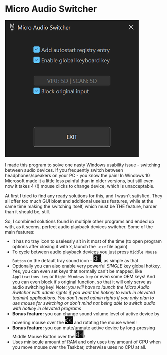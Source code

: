 # Micro Audio Switcher

<img src="readme/maudswch.png">

I made this program to solve one nasty Windows usability issue - switching between audio devices. If you frequently switch between headphones/speakers on your PC - you know the pain! In Windows 10 Microsoft made it a little less painful than in older versions, but still even now it takes 4 (!) mouse clicks to change device, which is unacceptable.

At first I tried to find any ready solutions for this, and I wasn't satisfied. They all offer too much GUI bloat and additional useless features, while at the same time making the switching itself, which must be THE feature, harder than it should be, still.

So, I combined solutions found in multiple other programs and ended up with, as it seems, perfect audio playback devices switcher. Some of the main features:

* It has no tray icon to uselessly sit in it most of the time (to open program options after closing it with `X`, launch the `.exe` file again)
* To cycle between audio playback devices you just press `Middle Mouse Button` on the default tray sound icon - <img src="readme/maudswch_tray_ico.png">, as simple as that
* Optionally you can also enable very powerful _SINGLE_ key global hotkey. Yes, you can even set keys that normally can't be mapped, like `Applications key` or `Right Windows key` or even some OEM keys! And you can even block it's original function, so that it will only serve as audio switching key! _Note: you will have to launch the Micro Audio Switcher with admin rights if you want the hotkey to work in elevated (admin) applications. You don't need admin rights if you only plan to use mouse for switching or don't mind not being able to switch audio with hotkey in elevated programs_
* __Bonus feature:__ you can change sound volume level of active device by hovering mouse over the <img src="readme/maudswch_tray_ico.png"> and rotating the mouse wheel!
* __Bonus feature:__ you can mute/unmute active device by long-pressing Middle Mouse Button over the <img src="readme/maudswch_tray_ico.png">!
* Uses miniscule amount of RAM and only uses tiny amount of CPU when you move mouse over the Taskbar, otherwise uses no CPU at all.
